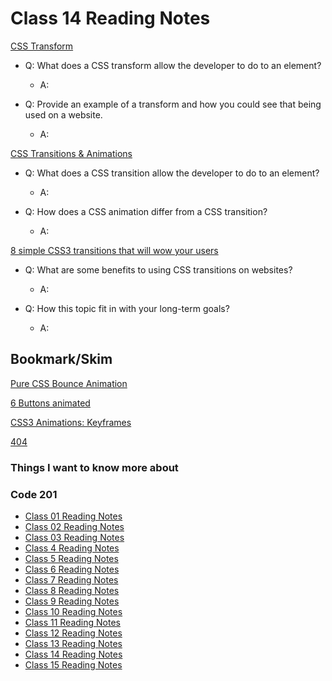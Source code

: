 # Class 14 Reading Notes


[CSS Transform](http://learn.shayhowe.com/advanced-html-css/css-transforms/)

- Q: What does a CSS transform allow the developer to do to an element?

  - A:

- Q: Provide an example of a transform and how you could see that being used on a website.

  - A:

[CSS Transitions & Animations](http://learn.shayhowe.com/advanced-html-css/transitions-animations/)

- Q: What does a CSS transition allow the developer to do to an element?

  - A:

- Q: How does a CSS animation differ from a CSS transition?

  - A:

[8 simple CSS3 transitions that will wow your users](http://www.webdesignerdepot.com/2014/05/8-simple-css3-transitions-that-will-wow-your-users)

- Q: What are some benefits to using CSS transitions on websites?

  - A:

- Q: How this topic fit in with your long-term goals?

  - A:


## Bookmark/Skim

[Pure CSS Bounce Animation](http://codepen.io/dp_lewis/pen/gCfBv)

[6 Buttons animated](http://codepen.io/retyui/pen/ByoaXV)

[CSS3 Animations: Keyframes](http://codepen.io/akshaychauhan/pen/oAfae)

[404](http://codepen.io/kieranfivestars/pen/MYdQxX)


### Things I want to know more about

### Code 201

- [Class 01 Reading Notes](/code201/class-01.md)
- [Class 02 Reading Notes](/code201/class-02.md)
- [Class 03 Reading Notes](/code201/class-03.md)
- [Class 4 Reading Notes](/code201/class-04.md)
- [Class 5 Reading Notes](/code201/class-05.md)
- [Class 6 Reading Notes](/code201/class-06.md)
- [Class 7 Reading Notes](/code201/class-07.md)
- [Class 8 Reading Notes](/code201/class-08.md)
- [Class 9 Reading Notes](/code201/class-09.md)
- [Class 10 Reading Notes](/code201/class-10.md)
- [Class 11 Reading Notes](/code201/class-11.md)
- [Class 12 Reading Notes](/code201/class-12.md)
- [Class 13 Reading Notes](/code201/class-13.md)
- [Class 14 Reading Notes](/code201/class-14.md)
- [Class 15 Reading Notes](/code201/class-15.md)

